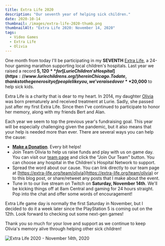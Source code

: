 ```yaml
---
title: Extra Life 2020
description: "Our seventh year of helping sick children."
date: 2020-10-14
thumbnail: /images/extra-life-2020-thumb.png
thumbnailAlt: "Extra Life 2020: November 14, 2020"
tags:
  - Video Games
  - Extra Life
  - Olivia
---
```


One month from today I'll be participating in my **SEVENTH** [Extra Life](https://extra-life.org), a 24-hour gaming marathon supporting local children's hospitals. Last year we raised a record **$5,120** for [Lurie Children's Hospital](https://www.luriechildrens.org/) here in Chicago. To date, thanks to the generosity of people like you, we've raised over **$20,000** to help sick kids.

Extra Life is a charity that is dear to my heart. In 2014, my daughter [Olivia](/posts/2018-08-26-four-years/) was born prematurely and received treatment at Lurie. Sadly, she passed just after my first Extra Life. Since then I've continued to participate to honor her memory, along with my friends Bert and Alan.

Each year we seem to top the previous year's fundraising goal. This year will be especially challenging given the pandemic, but it also means that your help is needed more than ever. There are several ways you can help the cause:

* **[Make a Donation](https://idol.pe/team-olivia)**. Every bit helps!
* Join Team Olivia to help us raise funds and play with us on game day. You can visit our [team page](https://extra-life.org/team/olivia) and click the "Join Our Team" button. You can choose any hospital in the Children's Hospital Network to support.
* Spread the word about our cause. You can link directly to our team page at [https://extra-life.org/team/olivia](https://extra-life.org/team/olivia) or to this blog post, or share/retweet any posts that I make about the event.
* Tune in to our live stream on Twitch on **Saturday, November 14th**. We'll be kicking things off at 8am Central and gaming for 24 hours straight. Pop into the chat and offer some words of encouragement!

Extra Life game day is normally the first Saturday in November, but I decided to do it a week later since the PlayStation 5 is coming out on the 12th. Look forward to checking out some next-gen games!

Thank you so much for your love and support as we continue to keep Olivia's memory alive through helping other sick children!

![Extra Life 2020 - November 14th, 2020](/images/extra-life-2020.png)